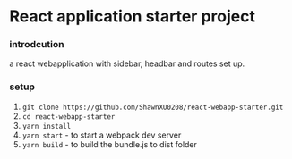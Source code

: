 # React application starter project
### introdcution
a react webapplication with sidebar, headbar and routes set up.
### setup
1. `git clone https://github.com/ShawnXU0208/react-webapp-starter.git`
2. `cd react-webapp-starter`
3. `yarn install`
4. `yarn start` - to start a webpack dev server
5. `yarn build` - to build the bundle.js to dist folder
